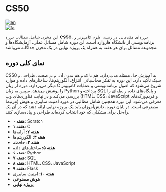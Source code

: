 # CS50

[![en](https://img.shields.io/badge/lang-en-red.svg)](https://github.com/amin-Lotfi/-CS50-Projects/blob/main/README.md)  
[![fa](https://img.shields.io/badge/lang-fa-blue.svg)](https://github.com/amin-Lotfi/-CS50-Projects/blob/main/READMEFA.md)

این مخزن شامل مطالب دوره **CS50**، دوره‌ای مقدماتی در زمینه علوم کامپیوتر و برنامه‌نویسی از دانشگاه هاروارد است. این دوره شامل مسائل عملی، آزمایشگاه‌ها و مجموعه مسائل برای هر هفته به همراه یک پروژه نهایی در یک مخزن جداگانه می‌باشد.

## نمای کلی دوره

CS50 به آموزش حل مسئله می‌پردازد، هم با کد و هم بدون آن، و بر صحت، طراحی و سبک تأکید دارد. این دوره به تفکر محاسباتی، انتزاع، الگوریتم‌ها، ساختارهای داده و موارد دیگر می‌پردازد. دوره از زبان C شروع می‌شود که اصول برنامه‌نویسی و عملیات کامپیوتر را پوشش می‌دهد، سپس به زبان Python پرداخته و SQL و پایگاه‌های داده رابطه‌ای را بررسی می‌کند و در نهایت فناوری‌های وب (HTML، CSS، JavaScript و فریم‌ورک‌های مرتبط) معرفی می‌شود. این دوره همچنین شامل مطالبی در مورد امنیت سایبری و هوش مصنوعی است. در پایان دوره، دانش‌آموزان باید یک پروژه نهایی ارائه دهند که در آن یک راه‌حل برای مشکلی که خود انتخاب کرده‌اند طراحی و پیاده‌سازی کنند.

- **هفته ۰:** Scratch
- **هفته ۱:** C
- **هفته ۲:** آرایه‌ها
- **هفته ۳:** الگوریتم‌ها
- **هفته ۴:** حافظه
- **هفته ۵:** ساختارهای داده
- **هفته ۶:** Python
- **هفته ۷:** SQL
- **هفته ۸:** HTML، CSS، JavaScript
- **هفته ۹:** Flask
- **هفته ۱۰:** امنیت سایبری
- **هوش مصنوعی**
- **پروژه نهایی**
